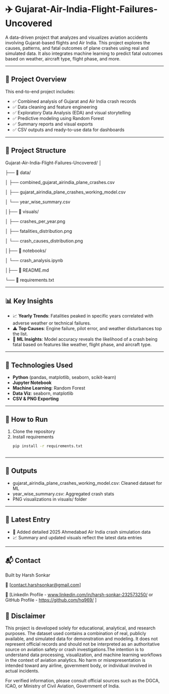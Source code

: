 # ✈️ Gujarat-Air-India-Flight-Failures-Uncovered

A data-driven project that analyzes and visualizes aviation accidents involving Gujarat-based flights and Air India. This project explores the causes, patterns, and fatal outcomes of plane crashes using real and simulated data. It also integrates machine learning to predict fatal outcomes based on weather, aircraft type, flight phase, and more.

---

## 📌 Project Overview

This end-to-end project includes:

- ✅ Combined analysis of Gujarat and Air India crash records  
- ✅ Data cleaning and feature engineering  
- ✅ Exploratory Data Analysis (EDA) and visual storytelling  
- ✅ Predictive modeling using Random Forest  
- ✅ Summary reports and visual exports  
- ✅ CSV outputs and ready-to-use data for dashboards  

---

## 📁 Project Structure
Gujarat-Air-India-Flight-Failures-Uncovered/
│

├── 📁 data/

│ ├── combined_gujarat_airindia_plane_crashes.csv

│ ├── gujarat_airindia_plane_crashes_working_model.csv

│ └── year_wise_summary.csv

│├── 📁 visuals/

│ ├── crashes_per_year.png

│ ├── fatalities_distribution.png

│ └── crash_causes_distribution.png

│├── 📁 notebooks/

│ └── crash_analysis.ipynb

│├── 📄 README.md

└── 📄 requirements.txt



---

## 📊 Key Insights

- 📈 **Yearly Trends**: Fatalities peaked in specific years correlated with adverse weather or technical failures.
- ⚠️ **Top Causes**: Engine failure, pilot error, and weather disturbances top the list.
- 🧠 **ML Insights**: Model accuracy reveals the likelihood of a crash being fatal based on features like weather, flight phase, and aircraft type.

---

## 🧠 Technologies Used

- **Python** (pandas, matplotlib, seaborn, scikit-learn)
- **Jupyter Notebook**
- **Machine Learning**: Random Forest
- **Data Viz**: seaborn, matplotlib
- **CSV & PNG Exporting**

---

## 🧪 How to Run

1. Clone the repository
2. Install requirements  
   ```bash
   pip install -r requirements.txt



---

## 📁 Outputs

- gujarat_airindia_plane_crashes_working_model.csv: Cleaned dataset for ML
- year_wise_summary.csv: Aggregated crash stats
- PNG visualizations in visuals/ folder


---

## 📅 Latest Entry

- 📍 Added detailed 2025 Ahmedabad Air India crash simulation data
- 📈 Summary and updated visuals reflect the latest data entries

---

## 📬 Contact

Built by Harsh Sonkar

📧 [contact.harshsonkar@gmail.com]

🔗 [LinkedIn Profile - www.linkedin.com/in/harsh-sonkar-232573250/ or GitHub Profile - https://github.com/hq969/ ]

## 🛫 Disclaimer

This project is developed solely for educational, analytical, and research purposes. The dataset used contains a combination of real, publicly available, and simulated data for demonstration and modeling. It does not represent official records and should not be interpreted as an authoritative source on aviation safety or crash investigations.The intention is to understand data processing, visualization, and machine learning workflows in the context of aviation analytics. No harm or misrepresentation is intended toward any airline, government body, or individual involved in actual incidents.

For verified information, please consult official sources such as the DGCA, ICAO, or Ministry of Civil Aviation, Government of India.

